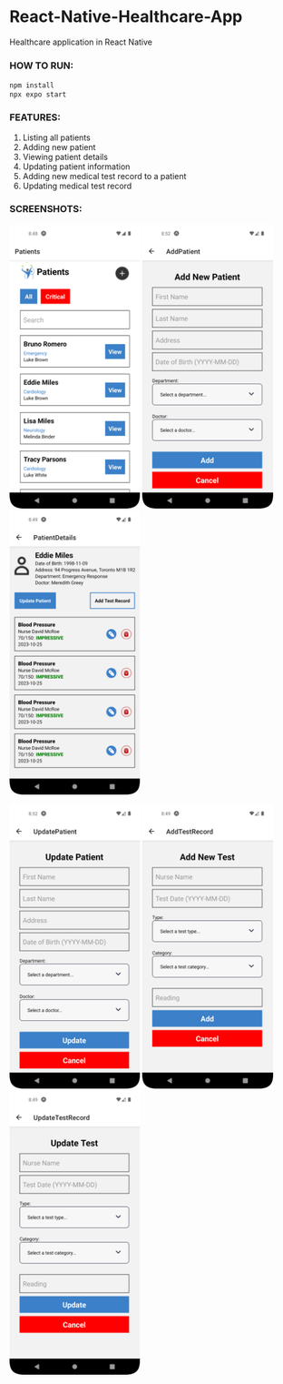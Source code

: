 # React-Native-Healthcare-App
Healthcare application in React Native

### HOW TO RUN:
```console
npm install
npx expo start
```

### FEATURES:
1. Listing all patients
2. Adding new patient
3. Viewing patient details
4. Updating patient information
5. Adding new medical test record to a patient
6. Updating medical test record

### SCREENSHOTS:
<kbd><img src="screenshots/ss_1.png" height="500"/></kbd>    <kbd><img src="screenshots/ss_2.png" height="500"/></kbd>    <kbd><img src="screenshots/ss_3.png" height="500"/></kbd>


<kbd><img src="screenshots/ss_4.png" height="500"/></kbd>    <kbd><img src="screenshots/ss_5.png" height="500"/></kbd>    <kbd><img src="screenshots/ss_6.png" height="500"/></kbd> 
